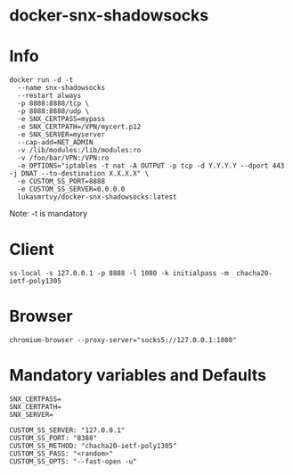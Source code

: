 # docker-snx-shadowsocks

# Info

```
docker run -d -t
  --name snx-shadowsocks 
  --restart always 
  -p 8888:8888/tcp \
  -p 8888:8888/udp \
  -e SNX_CERTPASS=mypass 
  -e SNX_CERTPATH=/VPN/mycert.p12 
  -e SNX_SERVER=myserver 
  --cap-add=NET_ADMIN 
  -v /lib/modules:/lib/modules:ro 
  -v /foo/bar/VPN:/VPN:ro 
  -e OPTIONS="iptables -t nat -A OUTPUT -p tcp -d Y.Y.Y.Y --dport 443 -j DNAT --to-destination X.X.X.X" \
  -e CUSTOM_SS_PORT=8888 
  -e CUSTOM_SS_SERVER=0.0.0.0 
  lukasmrtvy/docker-snx-shadowsocks:latest
  ```
Note: -t is mandatory 

# Client
`ss-local -s 127.0.0.1 -p 8888 -l 1080 -k initialpass -m  chacha20-ietf-poly1305`

# Browser
`chromium-browser --proxy-server="socks5://127.0.0.1:1080"`

# Mandatory variables and Defaults
```
SNX_CERTPASS=
SNX_CERTPATH=
SNX_SERVER=

CUSTOM_SS_SERVER: "127.0.0.1"
CUSTOM_SS_PORT: "8388"
CUSTOM_SS_METHOD: "chacha20-ietf-poly1305"
CUSTOM_SS_PASS: "<random>"
CUSTOM_SS_OPTS: "--fast-open -u"
```
